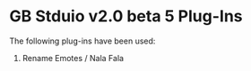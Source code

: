# GB Stduio v2.0 beta 5 Plug-Ins

The following plug-ins have been used:
 
1. Rename Emotes / Nala Fala
